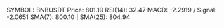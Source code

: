 SYMBOL: BNBUSDT
Price: 801.19
RSI(14): 32.47
MACD: -2.2919 / Signal: -2.0651
SMA(7): 800.10 | SMA(25): 804.94
